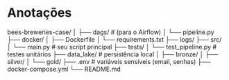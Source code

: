 # Anotações

bees-breweries-case/
│
├── dags/                      # (para o Airflow)
│   └── pipeline.py
├── docker/
│   ├── Dockerfile
│   └── requirements.txt
├── logs/
├── src/
│   └── main.py                # seu script principal
├── tests/
│   └── test_pipeline.py       # testes unitários
├── data_lake/                 # persistência local
│   ├── bronze/
│   ├── silver/
│   └── gold/
├── .env                       # variáveis sensíveis (email, senhas)
├── docker-compose.yml
└── README.md
